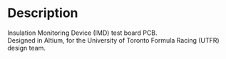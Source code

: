 # Description

Insulation Monitoring Device (IMD) test board PCB.<br>
Designed in Altium, for the University of Toronto Formula Racing (UTFR) design team.

